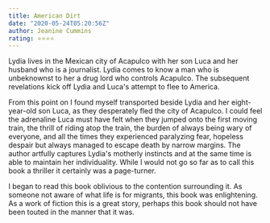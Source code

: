 ```yaml
---
title: American Dirt
date: "2020-05-24T05:20:56Z"
author: Jeanine Cummins 
rating: ⭐⭐⭐⭐
---
```


<style>

</style>

Lydia lives in the Mexican city of Acapulco with her son Luca and her husband who is a journalist. Lydia comes to know a man who is unbeknownst to her a drug lord who controls Acapulco. The subsequent revelations kick off Lydia and Luca's attempt to flee to America.

From this point on I found myself transported beside Lydia and her eight-year-old son Luca, as they desperately fled the city of Acapulco. I could feel the adrenaline Luca must have felt when they jumped onto the first moving train, the thrill of riding atop the train, the burden of always being wary of everyone, and all the times they experienced paralyzing fear, hopeless despair but always managed to escape death by narrow margins. The author artfully captures Lydia's motherly instincts and at the same time is able to maintain her individuality. While I would not go so far as to call this book a thriller it certainly was a page-turner.

I began to read this book oblivious to the contention surrounding it. As someone not aware of what life is for migrants, this book was enlightening. As a work of fiction this is a great story, perhaps this book should not have been touted in the manner that it was. 